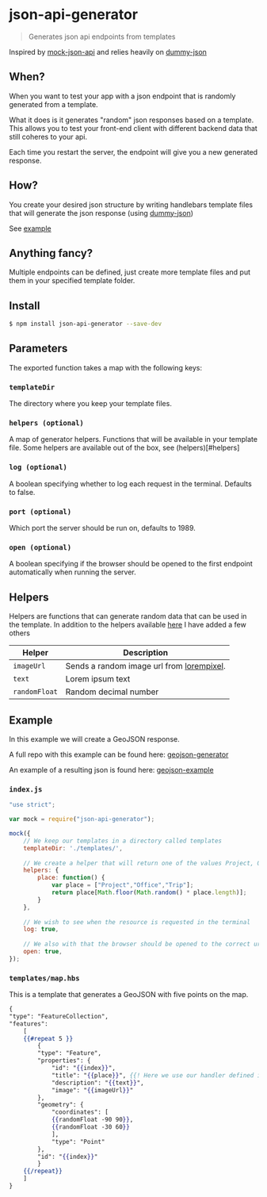 # json-api-generator
> Generates json api endpoints from templates

Inspired by [mock-json-api](https://www.npmjs.com/package/mock-json-api) and relies heavily on [dummy-json](https://github.com/webroo/dummy-json)

## When?
When you want to test your app with a json endpoint that is randomly generated from a template.

What it does is it generates "random" json responses based on a template. This allows you to test your front-end client with different backend data that still coheres to your api.

Each time you restart the server, the endpoint will give you a new generated response.

## How?

You create your desired json structure by writing handlebars template files that will generate the json response (using [dummy-json](https://github.com/webroo/dummy-json))

See [example](#example)

## Anything fancy?

Multiple endpoints can be defined, just create more template files and put them in your specified template folder.

## Install
```sh
$ npm install json-api-generator --save-dev
```

## Parameters
The exported function takes a map with the following keys:

### `templateDir`
The directory where you keep your template files.
### `helpers (optional)`
A map of generator helpers. Functions that will be available in your template file. Some helpers are available out of the box, see (helpers)[#helpers]
### `log (optional)`
A boolean specifying whether to log each request in the terminal. Defaults to false.
### `port (optional)`
Which port the server should be run on, defaults to 1989.
### `open (optional)`
A boolean specifying if the browser should be opened to the first endpoint automatically when running the server.

## Helpers
Helpers are functions that can generate random data that can be used in the template.
In addition to the helpers available [here](https://github.com/webroo/dummy-json#available-helpers)
 I have added a few others
 
| Helper | Description|
| ----- | ----- |
| `imageUrl` | Sends a random image url from [lorempixel](http://lorempixel.com/). |
| `text` | Lorem ipsum text |
| `randomFloat` | Random decimal number |


## Example
In this example we will create a GeoJSON response.

A full repo with this example can be found here: [geojson-generator](https://github.com/vikeri/geojson-generator)

An example of a resulting json is found here: [geojson-example](https://github.com/vikeri/geojson-generator/blob/master/example-output.json?short_path=b2147ad)

### `index.js`

```js
"use strict";

var mock = require("json-api-generator");

mock({
	// We keep our templates in a directory called templates
	templateDir: './templates/',
	
	// We create a helper that will return one of the values Project, Office or Trip.
	helpers: {
        place: function() {
            var place = ["Project","Office","Trip"];
            return place[Math.floor(Math.random() * place.length)];
        }
	},
	
	// We wish to see when the resource is requested in the terminal
	log: true,
	
	// We also with that the browser should be opened to the correct url when starting the server
	open: true,
});

```

### `templates/map.hbs`

This is a template that generates a GeoJSON with five points on the map.

```hbs
{
"type": "FeatureCollection",
"features":
	[
	{{#repeat 5 }}
		{
		"type": "Feature",
		"properties": {
			"id": "{{index}}",
			"title": "{{place}}", {{! Here we use our handler defined in index.js }}
			"description": "{{text}}",
			"image": "{{imageUrl}}"
		},
		"geometry": {
			"coordinates": [
			{{randomFloat -90 90}},
			{{randomFloat -30 60}}
			],
			"type": "Point"
		},
		"id": "{{index}}"
		}
	{{/repeat}}
	]
}

```
